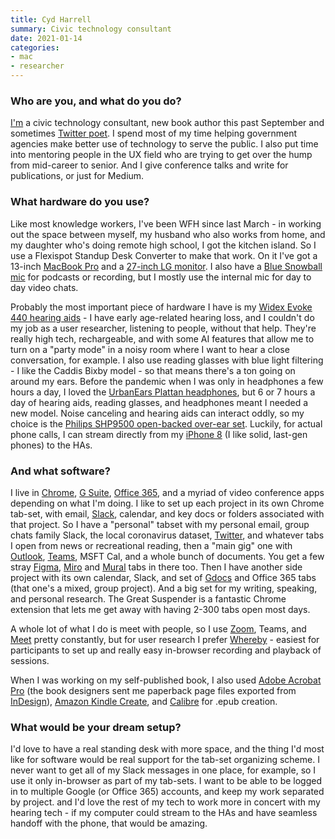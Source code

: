 ```yaml
---
title: Cyd Harrell
summary: Civic technology consultant
date: 2021-01-14
categories:
- mac
- researcher
---
```


### Who are you, and what do you do?

[I'm](https://cydharrell.com/ "Cyd's website.") a civic technology consultant, new book author this past September and sometimes [Twitter poet](https://twitter.com/cydharrell "Cyd's Twitter account."). I spend most of my time helping government agencies make better use of technology to serve the public. I also put time into mentoring people in the UX field who are trying to get over the hump from mid-career to senior. And I give conference talks and write for publications, or just for Medium.

### What hardware do you use?

Like most knowledge workers, I've been WFH since last March - in working out the space between myself, my husband who also works from home, and my daughter who's doing remote high school, I got the kitchen island. So I use a Flexispot Standup Desk Converter to make that work. On it I've got a 13-inch [MacBook Pro][macbook-pro] and a [27-inch LG monitor][27ul650-w]. I also have a [Blue Snowball mic][snowball] for podcasts or recording, but I mostly use the internal mic for day to day video chats.

Probably the most important piece of hardware I have is my [Widex Evoke 440 hearing aids][evoke-440] - I have early age-related hearing loss, and I couldn't do my job as a user researcher, listening to people, without that help. They're really high tech, rechargeable, and with some AI features that allow me to turn on a "party mode" in a noisy room where I want to hear a close conversation, for example. I also use reading glasses with blue light filtering - I like the Caddis Bixby model - so that means there's a ton going on around my ears. Before the pandemic when I was only in headphones a few hours a day, I loved the [UrbanEars Plattan headphones][plattan], but 6 or 7 hours a day of hearing aids, reading glasses, and headphones meant I needed a new model. Noise canceling and hearing aids can interact oddly, so my choice is the [Philips SHP9500 open-backed over-ear set][shp9500-00]. Luckily, for actual phone calls, I can stream directly from my [iPhone 8][iphone-8] (I like solid, last-gen phones) to the HAs.

### And what software?

I live in [Chrome][], [G Suite][g-suite], [Office 365][office-365], and a myriad of video conference apps depending on what I'm doing. I like to set up each project in its own Chrome tab-set, with email, [Slack][], calendar, and key docs or folders associated with that project. So I have a "personal" tabset with my personal email, group chats family Slack, the local coronavirus dataset, [Twitter][], and whatever tabs I open from news or recreational reading, then a "main gig" one with [Outlook][], [Teams][], MSFT Cal, and a whole bunch of documents. You get a few stray [Figma][], [Miro][] and [Mural][] tabs in there too. Then I have another side project with its own calendar, Slack, and set of [Gdocs][google-docs] and Office 365 tabs (that one's a mixed, group project). And a big set for my writing, speaking, and personal research. The Great Suspender is a fantastic Chrome extension that lets me get away with having 2-300 tabs open most days.

A whole lot of what I do is meet with people, so I use [Zoom][zoom.2], Teams, and [Meet][google-meet] pretty constantly, but for user research I prefer [Whereby][] - easiest for participants to set up and really easy in-browser recording and playback of sessions.

When I was working on my self-published book, I also used [Adobe Acrobat Pro][acrobat-pro] (the book designers sent me paperback page files exported from [InDesign][]), [Amazon Kindle Create][kindle-create], and [Calibre][] for .epub creation.

### What would be your dream setup?

I'd love to have a real standing desk with more space, and the thing I'd most like for software would be real support for the tab-set organizing scheme. I never want to get all of my Slack messages in one place, for example, so I use it only in-browser as part of my tab-sets. I want to be able to be logged in to multiple Google (or Office 365) accounts, and keep my work separated by project. and I'd love the rest of my tech to work more in concert with my hearing tech - if my computer could stream to the HAs and have seamless handoff with the phone, that would be amazing.

[27ul650-w]: https://www.lg.com/us/monitors/lg-27UL650-W-4k-uhd-led-monitor "A 27 inch LED monitor."
[acrobat-pro]: https://acrobat.adobe.com/us/en/acrobat/acrobat-pro.html "PDF software."
[calibre]: https://calibre-ebook.com/ "An ebook library management tool."
[chrome]: https://www.google.com/intl/en/chrome/browser/ "A WebKit-based browser, where each tab runs in its own thread."
[evoke-440]: https://www.hearingaidknow.com/widex-evoke-440 "Hearing aids."
[figma]: https://www.figma.com/ "A collaborative design prototype service."
[g-suite]: https://gsuite.google.com/ "A hosted solution for email, calendaring and more."
[google-docs]: https://en.wikipedia.org/wiki/Google_Docs "A web-based office suite."
[google-meet]: https://meet.google.com/ "An enterprise video chat service."
[indesign]: https://www.adobe.com/products/indesign.html "A desktop/web publishing application."
[iphone-8]: https://en.wikipedia.org/wiki/IPhone_8 "A 4.7 inch smartphone."
[kindle-create]: https://www.amazon.com/Kindle-Create/b?node=18292298011 "Book publishing software."
[macbook-pro]: https://www.apple.com/macbook-pro/ "A laptop."
[miro]: https://miro.com/ "An online collaborative whiteboard service."
[mural]: https://mural.co/ "A web-based collaborative whiteboard service."
[office-365]: https://en.wikipedia.org/wiki/Office_365 "A hosted office suite."
[outlook]: https://products.office.com/en-us/outlook/email-and-calendar-software-microsoft-outlook "An email, calendar and contact software suite."
[plattan]: https://www.urbanears.com/headphones/plattan/plattan-black/ "Colourful over-the-ear headphones."
[shp9500-00]: https://www.usa.philips.com/c-p/SHP9500_00/hifi-stereo-headphones "On-ear open back headphones."
[slack]: https://slack.com/ "A collaboration service."
[snowball]: http://bluemic.com/snowball/ "A USB microphone."
[teams]: https://www.microsoft.com/en-us/microsoft-teams/group-chat-software "A team collaboration service."
[twitter]: https://twitter.com/ "An online micro-blogging platform."
[whereby]: https://whereby.com/ "A group video service."
[zoom.2]: https://zoom.us "Video conferencing software."
